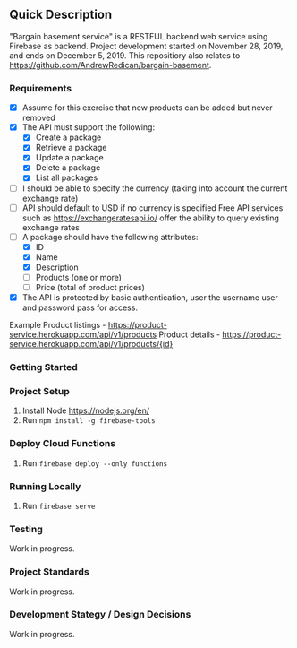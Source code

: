 ## Quick Description

"Bargain basement service" is a RESTFUL backend web service using Firebase as backend. Project development started on November 28, 2019, and ends on December 5, 2019. This repositiory also relates to https://github.com/AndrewRedican/bargain-basement.

### Requirements

- [x] Assume for this exercise that new products can be added but never removed
- [x] The API must support the following:
  - [x] Create a package
  - [x] Retrieve a package
  - [x] Update a package
  - [x] Delete a package
  - [x] List all packages
- [ ] I should be able to specify the currency (taking into account the current exchange rate)
- [ ] API should default to USD if no currency is specified Free API services such as https://exchangeratesapi.io/ offer the ability to query existing exchange rates
- [ ] A package should have the following attributes:
  - [x] ID
  - [x] Name
  - [x] Description
  - [ ] Products (one or more)
  - [ ] Price (total of product prices)
- [x] The API is protected by basic authentication, user the username user and password pass for access.

Example
Product listings - https://product-service.herokuapp.com/api/v1/products Product details - https://product-service.herokuapp.com/api/v1/products/{id}

### Getting Started

### Project Setup

1. Install Node https://nodejs.org/en/
2. Run `npm install -g firebase-tools`

### Deploy Cloud Functions

1. Run `firebase deploy --only functions`

### Running Locally

1. Run `firebase serve`

### Testing

Work in progress.

### Project Standards

Work in progress.

### Development Stategy / Design Decisions

Work in progress.
